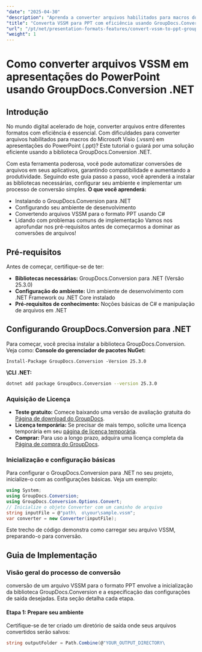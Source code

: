 ```yaml
---
"date": "2025-04-30"
"description": "Aprenda a converter arquivos habilitados para macros do Visio (VSSM) em apresentações do PowerPoint com facilidade usando a poderosa biblioteca GroupDocs.Conversion .NET. Siga nosso guia passo a passo para uma conversão de arquivos perfeita."
"title": "Converta VSSM para PPT com eficiência usando GroupDocs.Conversion .NET - Um guia completo"
"url": "/pt/net/presentation-formats-features/convert-vssm-to-ppt-groupdocs-conversion-net/"
"weight": 1
---
```


# Como converter arquivos VSSM em apresentações do PowerPoint usando GroupDocs.Conversion .NET
## Introdução
No mundo digital acelerado de hoje, converter arquivos entre diferentes formatos com eficiência é essencial. Com dificuldades para converter arquivos habilitados para macros do Microsoft Visio (.vssm) em apresentações do PowerPoint (.ppt)? Este tutorial o guiará por uma solução eficiente usando a biblioteca GroupDocs.Conversion .NET.

Com esta ferramenta poderosa, você pode automatizar conversões de arquivos em seus aplicativos, garantindo compatibilidade e aumentando a produtividade. Seguindo este guia passo a passo, você aprenderá a instalar as bibliotecas necessárias, configurar seu ambiente e implementar um processo de conversão simples.
**O que você aprenderá:**
- Instalando o GroupDocs.Conversion para .NET
- Configurando seu ambiente de desenvolvimento
- Convertendo arquivos VSSM para o formato PPT usando C#
- Lidando com problemas comuns de implementação
Vamos nos aprofundar nos pré-requisitos antes de começarmos a dominar as conversões de arquivos!
## Pré-requisitos
Antes de começar, certifique-se de ter:
- **Bibliotecas necessárias:** GroupDocs.Conversion para .NET (Versão 25.3.0)
- **Configuração do ambiente:** Um ambiente de desenvolvimento com .NET Framework ou .NET Core instalado
- **Pré-requisitos de conhecimento:** Noções básicas de C# e manipulação de arquivos em .NET
## Configurando GroupDocs.Conversion para .NET
Para começar, você precisa instalar a biblioteca GroupDocs.Conversion. Veja como:
**Console do gerenciador de pacotes NuGet:**
```plaintext
Install-Package GroupDocs.Conversion -Version 25.3.0
```
**\CLI .NET:**
```bash
dotnet add package GroupDocs.Conversion --version 25.3.0
```
### Aquisição de Licença
- **Teste gratuito:** Comece baixando uma versão de avaliação gratuita do [Página de download do GroupDocs](https://releases.groupdocs.com/conversion/net/).
- **Licença temporária:** Se precisar de mais tempo, solicite uma licença temporária em seu [página de licença temporária](https://purchase.groupdocs.com/temporary-license/).
- **Comprar:** Para uso a longo prazo, adquira uma licença completa da [Página de compra do GroupDocs](https://purchase.groupdocs.com/buy).
### Inicialização e configuração básicas
Para configurar o GroupDocs.Conversion para .NET no seu projeto, inicialize-o com as configurações básicas. Veja um exemplo:
```csharp
using System;
using GroupDocs.Conversion;
using GroupDocs.Conversion.Options.Convert;
// Inicialize o objeto Converter com um caminho de arquivo
string inputFile = @"path\	o\your\sample.vssm";
var converter = new Converter(inputFile);
```
Este trecho de código demonstra como carregar seu arquivo VSSM, preparando-o para conversão.
## Guia de Implementação
### Visão geral do processo de conversão
conversão de um arquivo VSSM para o formato PPT envolve a inicialização da biblioteca GroupDocs.Conversion e a especificação das configurações de saída desejadas. Esta seção detalha cada etapa.
#### Etapa 1: Prepare seu ambiente
Certifique-se de ter criado um diretório de saída onde seus arquivos convertidos serão salvos:
```csharp
string outputFolder = Path.Combine(@"YOUR_OUTPUT_DIRECTORY\
